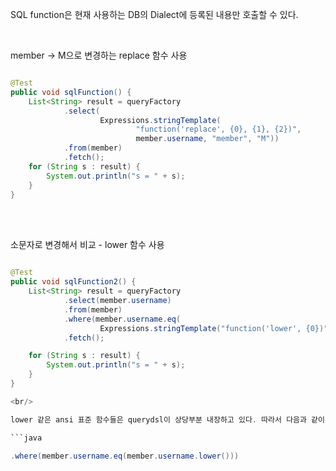 SQL function은 현재 사용하는 DB의 Dialect에 등록된 내용만 호출할 수 있다.

<br/>

member -> M으로 변경하는 replace 함수 사용

```java

@Test
public void sqlFunction() {
    List<String> result = queryFactory
            .select(
                    Expressions.stringTemplate(
                            "function('replace', {0}, {1}, {2})",
                            member.username, "member", "M"))
            .from(member)
            .fetch();
    for (String s : result) {
        System.out.println("s = " + s);
    }
}

```

<br/><br/>

소문자로 변경해서 비교 - lower 함수 사용

```java

@Test
public void sqlFunction2() {
    List<String> result = queryFactory
            .select(member.username)
            .from(member)
            .where(member.username.eq(
            		Expressions.stringTemplate("function('lower', {0})", member.username)))
            .fetch();

    for (String s : result) {
        System.out.println("s = " + s);
    }
}

<br/>

lower 같은 ansi 표준 함수들은 querydsl이 상당부분 내장하고 있다. 따라서 다음과 같이 처리해도 결과는 같다.

```java

.where(member.username.eq(member.username.lower()))

```

```
